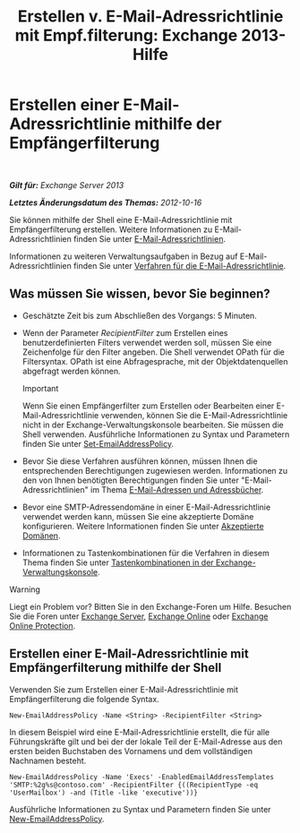 ﻿---
title: 'Erstellen v. E-Mail-Adressrichtlinie mit Empf.filterung: Exchange 2013-Hilfe'
TOCTitle: Erstellen einer E-Mail-Adressrichtlinie mithilfe der Empfängerfilterung
ms:assetid: e3f446bd-1511-479c-8d87-2dfce5547c90
ms:mtpsurl: https://technet.microsoft.com/de-de/library/Bb232194(v=EXCHG.150)
ms:contentKeyID: 50476944
ms.date: 04/24/2018
mtps_version: v=EXCHG.150
ms.translationtype: HT
---

# Erstellen einer E-Mail-Adressrichtlinie mithilfe der Empfängerfilterung

 

_**Gilt für:** Exchange Server 2013_

_**Letztes Änderungsdatum des Themas:** 2012-10-16_

Sie können mithilfe der Shell eine E-Mail-Adressrichtlinie mit Empfängerfilterung erstellen. Weitere Informationen zu E-Mail-Adressrichtlinien finden Sie unter [E-Mail-Adressrichtlinien](email-address-policies-exchange-2013-help.md).

Informationen zu weiteren Verwaltungsaufgaben in Bezug auf E-Mail-Adressrichtlinien finden Sie unter [Verfahren für die E-Mail-Adressrichtlinie](email-address-policy-procedures-exchange-2013-help.md).

## Was müssen Sie wissen, bevor Sie beginnen?

  - Geschätzte Zeit bis zum Abschließen des Vorgangs: 5 Minuten.

  - Wenn der Parameter *RecipientFilter* zum Erstellen eines benutzerdefinierten Filters verwendet werden soll, müssen Sie eine Zeichenfolge für den Filter angeben. Die Shell verwendet OPath für die Filtersyntax. OPath ist eine Abfragesprache, mit der Objektdatenquellen abgefragt werden können.
    

    > [!IMPORTANT]
    > Wenn Sie einen Empfängerfilter zum Erstellen oder Bearbeiten einer E-Mail-Adressrichtlinie verwenden, können Sie die E-Mail-Adressrichtlinie nicht in der Exchange-Verwaltungskonsole bearbeiten. Sie müssen die Shell verwenden. Ausführliche Informationen zu Syntax und Parametern finden Sie unter <A href="https://technet.microsoft.com/de-de/library/bb124517(v=exchg.150)">Set-EmailAddressPolicy</A>.



  - Bevor Sie diese Verfahren ausführen können, müssen Ihnen die entsprechenden Berechtigungen zugewiesen werden. Informationen zu den von Ihnen benötigten Berechtigungen finden Sie unter "E-Mail-Adressrichtlinien" im Thema [E-Mail-Adressen und Adressbücher](email-addresses-and-address-books-exchange-2013-help.md).

  - Bevor eine SMTP-Adressendomäne in einer E-Mail-Adressrichtlinie verwendet werden kann, müssen Sie eine akzeptierte Domäne konfigurieren. Weitere Informationen finden Sie unter [Akzeptierte Domänen](accepted-domains-exchange-2013-help.md).

  - Informationen zu Tastenkombinationen für die Verfahren in diesem Thema finden Sie unter [Tastenkombinationen in der Exchange-Verwaltungskonsole](keyboard-shortcuts-in-the-exchange-admin-center-exchange-online-protection-help.md).


> [!WARNING]
> Liegt ein Problem vor? Bitten Sie in den Exchange-Foren um Hilfe. Besuchen Sie die Foren unter <A href="https://go.microsoft.com/fwlink/p/?linkid=60612">Exchange Server</A>, <A href="https://go.microsoft.com/fwlink/p/?linkid=267542">Exchange Online</A> oder <A href="https://go.microsoft.com/fwlink/p/?linkid=285351">Exchange Online Protection</A>.



## Erstellen einer E-Mail-Adressrichtlinie mit Empfängerfilterung mithilfe der Shell

Verwenden Sie zum Erstellen einer E-Mail-Adressrichtlinie mit Empfängerfilterung die folgende Syntax.

    New-EmailAddressPolicy -Name <String> -RecipientFilter <String>

In diesem Beispiel wird eine E-Mail-Adressrichtlinie erstellt, die für alle Führungskräfte gilt und bei der der lokale Teil der E-Mail-Adresse aus den ersten beiden Buchstaben des Vornamens und dem vollständigen Nachnamen besteht.

    New-EmailAddressPolicy -Name 'Execs' -EnabledEmailAddressTemplates 'SMTP:%2g%s@contoso.com' -RecipientFilter {((RecipientType -eq 'UserMailbox') -and (Title -like 'executive'))}

Ausführliche Informationen zu Syntax und Parametern finden Sie unter [New-EmailAddressPolicy](https://technet.microsoft.com/de-de/library/aa996800\(v=exchg.150\)).

